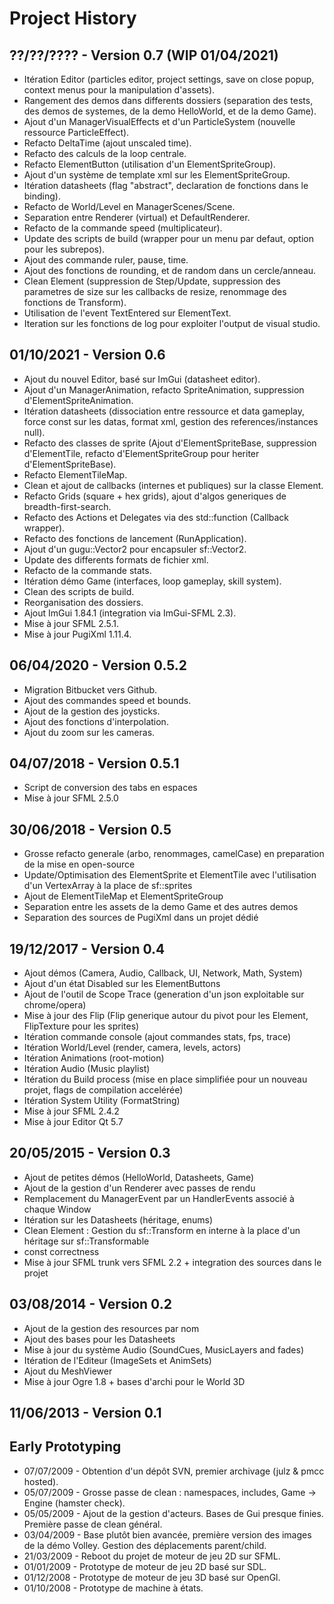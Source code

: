 # Project History

## ??/??/???? - Version 0.7 (WIP 01/04/2021)
- Itération Editor (particles editor, project settings, save on close popup, context menus pour la manipulation d'assets).
- Rangement des demos dans differents dossiers (separation des tests, des demos de systemes, de la demo HelloWorld, et de la demo Game).
- Ajout d'un ManagerVisualEffects et d'un ParticleSystem (nouvelle ressource ParticleEffect).
- Refacto DeltaTime (ajout unscaled time).
- Refacto des calculs de la loop centrale.
- Refacto ElementButton (utilisation d'un ElementSpriteGroup).
- Ajout d'un système de template xml sur les ElementSpriteGroup.
- Itération datasheets (flag "abstract", declaration de fonctions dans le binding).
- Refacto de World/Level en ManagerScenes/Scene.
- Separation entre Renderer (virtual) et DefaultRenderer.
- Refacto de la commande speed (multiplicateur).
- Update des scripts de build (wrapper pour un menu par defaut, option pour les subrepos).
- Ajout des commande ruler, pause, time.
- Ajout des fonctions de rounding, et de random dans un cercle/anneau.
- Clean Element (suppression de Step/Update, suppression des parametres de size sur les callbacks de resize, renommage des fonctions de Transform).
- Utilisation de l'event TextEntered sur ElementText.
- Iteration sur les fonctions de log pour exploiter l'output de visual studio.

## 01/10/2021 - Version 0.6
- Ajout du nouvel Editor, basé sur ImGui (datasheet editor).
- Ajout d'un ManagerAnimation, refacto SpriteAnimation, suppression d'ElementSpriteAnimation.
- Itération datasheets (dissociation entre ressource et data gameplay, force const sur les datas, format xml, gestion des references/instances null).
- Refacto des classes de sprite (Ajout d'ElementSpriteBase, suppression d'ElementTile, refacto d'ElementSpriteGroup pour heriter d'ElementSpriteBase).
- Refacto ElementTileMap.
- Clean et ajout de callbacks (internes et publiques) sur la classe Element.
- Refacto Grids (square + hex grids), ajout d'algos generiques de breadth-first-search.
- Refacto des Actions et Delegates via des std::function (Callback wrapper).
- Refacto des fonctions de lancement (RunApplication).
- Ajout d'un gugu::Vector2 pour encapsuler sf::Vector2.
- Update des differents formats de fichier xml.
- Refacto de la commande stats.
- Itération démo Game (interfaces, loop gameplay, skill system).
- Clean des scripts de build.
- Reorganisation des dossiers.
- Ajout ImGui 1.84.1 (integration via ImGui-SFML 2.3).
- Mise à jour SFML 2.5.1.
- Mise à jour PugiXml 1.11.4.

## 06/04/2020 - Version 0.5.2
- Migration Bitbucket vers Github.
- Ajout des commandes speed et bounds.
- Ajout de la gestion des joysticks.
- Ajout des fonctions d'interpolation.
- Ajout du zoom sur les cameras.

## 04/07/2018 - Version 0.5.1
- Script de conversion des tabs en espaces
- Mise à jour SFML 2.5.0

## 30/06/2018 - Version 0.5
- Grosse refacto generale (arbo, renommages, camelCase) en preparation de la mise en open-source
- Update/Optimisation des ElementSprite et ElementTile avec l'utilisation d'un VertexArray à la place de sf::sprites
- Ajout de ElementTileMap et ElementSpriteGroup
- Separation entre les assets de la demo Game et des autres demos
- Separation des sources de PugiXml dans un projet dédié

## 19/12/2017 - Version 0.4
- Ajout démos (Camera, Audio, Callback, UI, Network, Math, System)
- Ajout d'un état Disabled sur les ElementButtons
- Ajout de l'outil de Scope Trace (generation d'un json exploitable sur chrome/opera)
- Mise à jour des Flip (Flip generique autour du pivot pour les Element, FlipTexture pour les sprites)
- Itération commande console (ajout commandes stats, fps, trace)
- Itération World/Level (render, camera, levels, actors)
- Itération Animations (root-motion)
- Itération Audio (Music playlist)
- Itération du Build process (mise en place simplifiée pour un nouveau projet, flags de compilation accelérée)
- Itération System Utility (FormatString)
- Mise à jour SFML 2.4.2
- Mise à jour Editor Qt 5.7

## 20/05/2015 - Version 0.3
- Ajout de petites démos (HelloWorld, Datasheets, Game)
- Ajout de la gestion d'un Renderer avec passes de rendu
- Remplacement du ManagerEvent par un HandlerEvents associé à chaque Window
- Itération sur les Datasheets (héritage, enums)
- Clean Element : Gestion du sf::Transform en interne à la place d'un héritage sur sf::Transformable
- const correctness
- Mise à jour SFML trunk vers SFML 2.2 + integration des sources dans le projet

## 03/08/2014 - Version 0.2
- Ajout de la gestion des resources par nom
- Ajout des bases pour les Datasheets
- Mise à jour du système Audio (SoundCues, MusicLayers and fades)
- Itération de l'Editeur (ImageSets et AnimSets)
- Ajout du MeshViewer
- Mise à jour Ogre 1.8 + bases d'archi pour le World 3D

## 11/06/2013 - Version 0.1

## Early Prototyping
- 07/07/2009 - Obtention d'un dépôt SVN, premier archivage (julz & pmcc hosted).
- 05/07/2009 - Grosse passe de clean : namespaces, includes, Game -> Engine (hamster check).
- 05/05/2009 - Ajout de la gestion d'acteurs. Bases de Gui presque finies. Première passe de clean général.
- 03/04/2009 - Base plutôt bien avancée, première version des images de la démo Volley. Gestion des déplacements parent/child.
- 21/03/2009 - Reboot du projet de moteur de jeu 2D sur SFML.
- 01/01/2009 - Prototype de moteur de jeu 2D basé sur SDL.
- 01/12/2008 - Prototype de moteur de jeu 3D basé sur OpenGl.
- 01/10/2008 - Prototype de machine à états.
